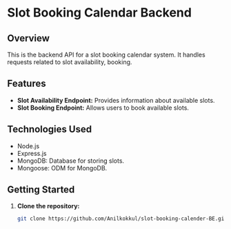 # Slot Booking Calendar Backend

## Overview

This is the backend API for a slot booking calendar system. It handles requests related to slot availability, booking.
## Features

- **Slot Availability Endpoint:** Provides information about available slots.
- **Slot Booking Endpoint:** Allows users to book available slots.

## Technologies Used

- Node.js
- Express.js
- MongoDB: Database for storing slots.
- Mongoose: ODM for MongoDB.

## Getting Started

1. **Clone the repository:**
   ```bash
   git clone https://github.com/Anilkokkul/slot-booking-calender-BE.git
